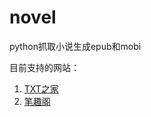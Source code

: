 # novel
python抓取小说生成epub和mobi

目前支持的网站：
1. [TXT之家](https://www.txtjia.com)
2. [笔趣阁](https://www.qu.la)
